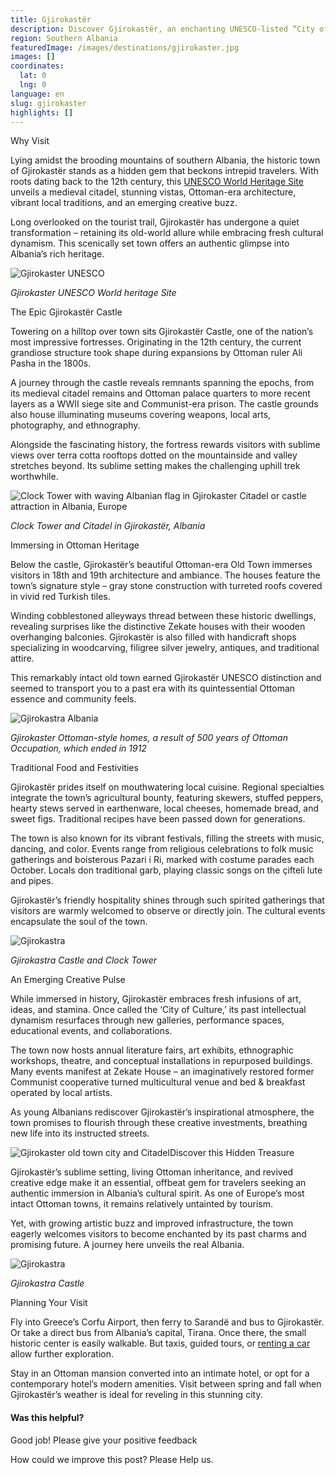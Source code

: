 ```yaml
---
title: Gjirokastër
description: Discover Gjirokastër, an enchanting UNESCO-listed “City of Stone” where rich history collides with modern hospitality, from its mighty fortress to vibrant bazaars and festivals.
region: Southern Albania
featuredImage: /images/destinations/gjirokaster.jpg
images: []
coordinates:
  lat: 0
  lng: 0
language: en
slug: gjirokaster
highlights: []
---
```


Why Visit

Lying amidst the brooding mountains of southern Albania, the historic town of Gjirokastër stands as a hidden gem that beckons intrepid travelers. With roots dating back to the 12th century, this [UNESCO World Heritage Site](https://albaniavisit.com/attractions/unesco-world-heritage-sites/) unveils a medieval citadel, stunning vistas, Ottoman-era architecture, vibrant local traditions, and an emerging creative buzz.

Long overlooked on the tourist trail, Gjirokastër has undergone a quiet transformation – retaining its old-world allure while embracing fresh cultural dynamism. This scenically set town offers an authentic glimpse into Albania’s rich heritage.

![Gjirokaster UNESCO](https://eia476h758b.exactdn.com/wp-content/uploads/2023/07/Gjirokaster-UNESCO.jpg "Gjirokaster UNESCO")

*Gjirokaster UNESCO World heritage Site*

The Epic Gjirokastër Castle

Towering on a hilltop over town sits Gjirokastër Castle, one of the nation’s most impressive fortresses. Originating in the 12th century, the current grandiose structure took shape during expansions by Ottoman ruler Ali Pasha in the 1800s.

A journey through the castle reveals remnants spanning the epochs, from its medieval citadel remains and Ottoman palace quarters to more recent layers as a WWII siege site and Communist-era prison. The castle grounds also house illuminating museums covering weapons, local arts, photography, and ethnography.

Alongside the fascinating history, the fortress rewards visitors with sublime views over terra cotta rooftops dotted on the mountainside and valley stretches beyond. Its sublime setting makes the challenging uphill trek worthwhile.

![Clock Tower with waving Albanian flag in Gjirokaster Citadel or castle attraction in Albania, Europe](https://eia476h758b.exactdn.com/wp-content/uploads/2023/07/Gjirokastra-Citadel-Castle.jpeg "Gjirokastra Citadel Castle")

*Clock Tower and Citadel in Gjirokastër, Albania*

Immersing in Ottoman Heritage

Below the castle, Gjirokastër’s beautiful Ottoman-era Old Town immerses visitors in 18th and 19th architecture and ambiance. The houses feature the town’s signature style – gray stone construction with turreted roofs covered in vivid red Turkish tiles.

Winding cobblestoned alleyways thread between these historic dwellings, revealing surprises like the distinctive Zekate houses with their wooden overhanging balconies. Gjirokastër is also filled with handicraft shops specializing in woodcarving, filigree silver jewelry, antiques, and traditional attire.

This remarkably intact old town earned Gjirokastër UNESCO distinction and seemed to transport you to a past era with its quintessential Ottoman essence and community feels.

![Gjirokastra Albania](https://eia476h758b.exactdn.com/wp-content/uploads/2021/09/Gjirokastra.jpg "Gjirokastra")

*Gjirokaster Ottoman-style homes, a result of 500 years of Ottoman Occupation, which ended in 1912*

Traditional Food and Festivities

Gjirokastër prides itself on mouthwatering local cuisine. Regional specialties integrate the town’s agricultural bounty, featuring skewers, stuffed peppers, hearty stews served in earthenware, local cheeses, homemade bread, and sweet figs. Traditional recipes have been passed down for generations.

The town is also known for its vibrant festivals, filling the streets with music, dancing, and color. Events range from religious celebrations to folk music gatherings and boisterous Pazari i Ri, marked with costume parades each October. Locals don traditional garb, playing classic songs on the çifteli lute and pipes.

Gjirokastër’s friendly hospitality shines through such spirited gatherings that visitors are warmly welcomed to observe or directly join. The cultural events encapsulate the soul of the town.

![Gjirokastra](https://eia476h758b.exactdn.com/wp-content/uploads/2022/03/Gjirokastra.jpeg "Gjirokastra")

*Gjirokastra Castle and Clock Tower*

An Emerging Creative Pulse

While immersed in history, Gjirokastër embraces fresh infusions of art, ideas, and stamina. Once called the ‘City of Culture,’ its past intellectual dynamism resurfaces through new galleries, performance spaces, educational events, and collaborations.

The town now hosts annual literature fairs, art exhibits, ethnographic workshops, theatre, and conceptual installations in repurposed buildings. Many events manifest at Zekate House – an imaginatively restored former Communist cooperative turned multicultural venue and bed & breakfast operated by local artists.

As young Albanians rediscover Gjirokastër’s inspirational atmosphere, the town promises to flourish through these creative investments, breathing new life into its instructed streets.

![Gjirokaster old town city and Citadel](/images/posts/Gjirokaster-old-town-city-and-Citadel.jpeg "Gjirokaster old town city and Citadel")Discover this Hidden Treasure

Gjirokastër’s sublime setting, living Ottoman inheritance, and revived creative edge make it an essential, offbeat gem for travelers seeking an authentic immersion in Albania’s cultural spirit. As one of Europe’s most intact Ottoman towns, it remains relatively untainted by tourism.

Yet, with growing artistic buzz and improved infrastructure, the town eagerly welcomes visitors to become enchanted by its past charms and promising future. A journey here unveils the real Albania.

![Gjirokastra](https://eia476h758b.exactdn.com/wp-content/uploads/2022/03/gjirokastra-albania.jpeg "gjirokastra albania")

*Gjirokastra Castle*

Planning Your Visit

Fly into Greece’s Corfu Airport, then ferry to Sarandë and bus to Gjirokastër. Or take a direct bus from Albania’s capital, Tirana. Once there, the small historic center is easily walkable. But taxis, guided tours, or [renting a car](https://albaniavisit.com/cars/rental-cars/) allow further exploration.

Stay in an Ottoman mansion converted into an intimate hotel, or opt for a contemporary hotel’s modern amenities. Visit between spring and fall when Gjirokastër’s weather is ideal for reveling in this stunning city.

#### Was this helpful?

 

Good job! Please give your positive feedback

How could we improve this post? Please Help us.